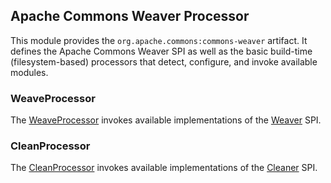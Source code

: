 <!--
Licensed to the Apache Software Foundation (ASF) under one
or more contributor license agreements.  See the NOTICE file
distributed with this work for additional information
regarding copyright ownership.  The ASF licenses this file
to you under the Apache License, Version 2.0 (the
"License"); you may not use this file except in compliance
with the License.  You may obtain a copy of the License at

  https://www.apache.org/licenses/LICENSE-2.0

Unless required by applicable law or agreed to in writing,
software distributed under the License is distributed on an
"AS IS" BASIS, WITHOUT WARRANTIES OR CONDITIONS OF ANY
KIND, either express or implied.  See the License for the
specific language governing permissions and limitations
under the License.
-->

## Apache Commons Weaver Processor

This module provides the `org.apache.commons:commons-weaver` artifact.
It defines the Apache Commons Weaver SPI as well as the basic build-time
(filesystem-based) processors that detect, configure, and invoke available
modules.

### WeaveProcessor
The [WeaveProcessor][wp] invokes available implementations of the
[Weaver][weaver] SPI.

### CleanProcessor
The [CleanProcessor][cp] invokes available implementations of the
[Cleaner][cleaner] SPI.

[cp]: apidocs/org/apache/commons/weaver/CleanProcessor.html
[wp]: apidocs/org/apache/commons/weaver/WeaveProcessor.html
[cleaner]: apidocs/org/apache/commons/weaver/spi/Cleaner.html
[weaver]: apidocs/org/apache/commons/weaver/spi/Weaver.html
